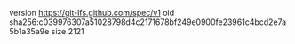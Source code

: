 version https://git-lfs.github.com/spec/v1
oid sha256:c039976307a51028798d4c2171678bf249e0900fe23961c4bcd2e7a5b1a35a9e
size 2121
